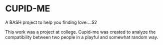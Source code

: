 # CUPID-ME
A BASH project to help you finding love....S2

This work was a project at college. Cupid-me was created to analyze the compatibility between two people in a playful and somewhat random way.
